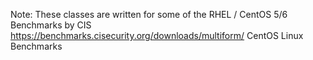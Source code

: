Note: These classes are written for some of the RHEL / CentOS 5/6 Benchmarks by CIS
https://benchmarks.cisecurity.org/downloads/multiform/
CentOS Linux Benchmarks
